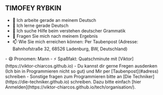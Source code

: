## TIMOFEY RYBKIN
<!--
**timorius/timorius** is a ✨ _special_ ✨ repository because its `README.md` (this file) appears on your GitHub profile.
-->

- 🔭 Ich arbeite gerade an meinem Deutsch
- 🌱 Ich lerne gerade Deutsch
- 🤔 Ich suche Hilfe beim verstehen deutscher Grammatik 
- 💬 Fragen Sie mich nach meinem Ergebnis 
- 📫 Wie Sie mich erreichen können: Per Taubenpost (Adresse: Bahnhofstraße 32, 68526 Ladenburg, BW, Deutschland)
<a id="adress">
- 😄 Pronomen: Mann
- ⚡ Spaßfakt: Quatschminute mit [Viktor](https://viktor-chiarcos.github.io)
- Du kannst dir gerne Fregen ausdenken (Ich bin in Programmieren nicht so gut) und Mir per [Taubenpost](#adress) schreiben
- Sonstige fragen zum Programmieren bitte an [Die Techniker](https://die-techniker.github.io) schreiben. Dazu bitte einfach [hier Anmelden](https://viktor-chiarcos.github.io/tech/organisation/).
